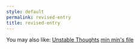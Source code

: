```yaml
---
style: default
permalink: revised-entry
title: revised-entry
---
```

You may also like:
[Unstable Thoughts](http://scp-wiki.net/unstable-thoughts)
[min min's file](http://scp-wiki.net/min-min)
